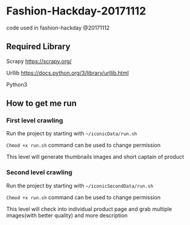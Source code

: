 # Fashion-Hackday-20171112
code used in fashion-hackday @20171112


## Required Library
Scrapy https://scrapy.org/

Urllib https://docs.python.org/3/library/urllib.html

Python3

## How to get me run 

### First level crawling

Run the project by starting with `~/iconicData/run.sh`

`Chmod +x run.sh` command can be used to change permission

This level will generate thumbnails images and short captain of product

### Second level crawling

Run the project by starting with `~/iconicSecondData/run.sh`

`Chmod +x run.sh` command can be used to change permission

This level will check into individual product page and grab multiple images(with better quality) and more description
